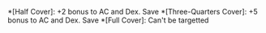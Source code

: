 *[Half Cover]: +2 bonus to AC and Dex. Save
*[Three-Quarters Cover]: +5 bonus to AC and Dex. Save
*[Full Cover]: Can't be targetted